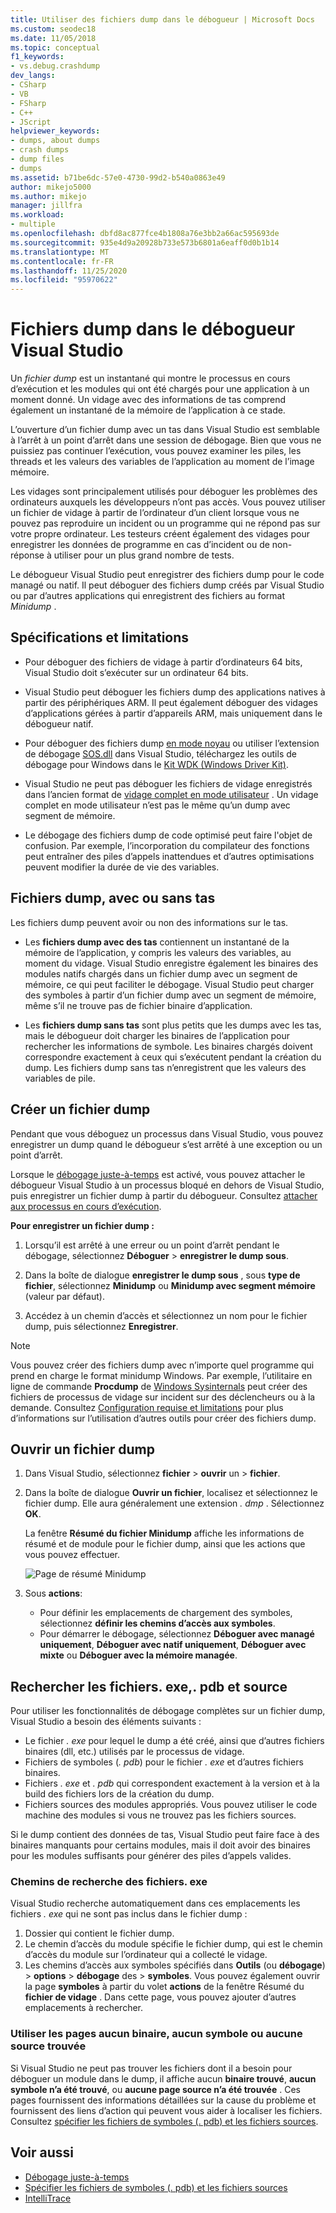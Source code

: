 ```yaml
---
title: Utiliser des fichiers dump dans le débogueur | Microsoft Docs
ms.custom: seodec18
ms.date: 11/05/2018
ms.topic: conceptual
f1_keywords:
- vs.debug.crashdump
dev_langs:
- CSharp
- VB
- FSharp
- C++
- JScript
helpviewer_keywords:
- dumps, about dumps
- crash dumps
- dump files
- dumps
ms.assetid: b71be6dc-57e0-4730-99d2-b540a0863e49
author: mikejo5000
ms.author: mikejo
manager: jillfra
ms.workload:
- multiple
ms.openlocfilehash: dbfd8ac877fce4b1808a76e3bb2a66ac595693de
ms.sourcegitcommit: 935e4d9a20928b733e573b6801a6eaff0d0b1b14
ms.translationtype: MT
ms.contentlocale: fr-FR
ms.lasthandoff: 11/25/2020
ms.locfileid: "95970622"
---
```

# <a name="dump-files-in-the-visual-studio-debugger"></a>Fichiers dump dans le débogueur Visual Studio

<a name="BKMK_What_is_a_dump_file_"></a> Un *fichier dump* est un instantané qui montre le processus en cours d’exécution et les modules qui ont été chargés pour une application à un moment donné. Un vidage avec des informations de tas comprend également un instantané de la mémoire de l’application à ce stade.

L’ouverture d’un fichier dump avec un tas dans Visual Studio est semblable à l’arrêt à un point d’arrêt dans une session de débogage. Bien que vous ne puissiez pas continuer l’exécution, vous pouvez examiner les piles, les threads et les valeurs des variables de l’application au moment de l’image mémoire.

Les vidages sont principalement utilisés pour déboguer les problèmes des ordinateurs auxquels les développeurs n’ont pas accès. Vous pouvez utiliser un fichier de vidage à partir de l’ordinateur d’un client lorsque vous ne pouvez pas reproduire un incident ou un programme qui ne répond pas sur votre propre ordinateur. Les testeurs créent également des vidages pour enregistrer les données de programme en cas d’incident ou de non-réponse à utiliser pour un plus grand nombre de tests.

Le débogueur Visual Studio peut enregistrer des fichiers dump pour le code managé ou natif. Il peut déboguer des fichiers dump créés par Visual Studio ou par d’autres applications qui enregistrent des fichiers au format *Minidump* .

## <a name="requirements-and-limitations"></a><a name="BKMK_Requirements_and_limitations"></a> Spécifications et limitations

- Pour déboguer des fichiers de vidage à partir d’ordinateurs 64 bits, Visual Studio doit s’exécuter sur un ordinateur 64 bits.

- Visual Studio peut déboguer les fichiers dump des applications natives à partir des périphériques ARM. Il peut également déboguer des vidages d’applications gérées à partir d’appareils ARM, mais uniquement dans le débogueur natif.

- Pour déboguer des fichiers dump [en mode noyau](/windows-hardware/drivers/debugger/kernel-mode-dump-files) ou utiliser l’extension de débogage [SOS.dll](/dotnet/framework/tools/sos-dll-sos-debugging-extension) dans Visual Studio, téléchargez les outils de débogage pour Windows dans le [Kit WDK (Windows Driver Kit)](/windows-hardware/drivers/download-the-wdk).

- Visual Studio ne peut pas déboguer les fichiers de vidage enregistrés dans l’ancien format de [vidage complet en mode utilisateur](/windows/desktop/wer/collecting-user-mode-dumps) . Un vidage complet en mode utilisateur n’est pas le même qu’un dump avec segment de mémoire.

- Le débogage des fichiers dump de code optimisé peut faire l'objet de confusion. Par exemple, l’incorporation du compilateur des fonctions peut entraîner des piles d’appels inattendues et d’autres optimisations peuvent modifier la durée de vie des variables.

## <a name="dump-files-with-or-without-heaps"></a><a name="BKMK_Dump_files__with_or_without_heaps"></a> Fichiers dump, avec ou sans tas

Les fichiers dump peuvent avoir ou non des informations sur le tas.

- Les **fichiers dump avec des tas** contiennent un instantané de la mémoire de l’application, y compris les valeurs des variables, au moment du vidage. Visual Studio enregistre également les binaires des modules natifs chargés dans un fichier dump avec un segment de mémoire, ce qui peut faciliter le débogage. Visual Studio peut charger des symboles à partir d’un fichier dump avec un segment de mémoire, même s’il ne trouve pas de fichier binaire d’application.

- Les **fichiers dump sans tas** sont plus petits que les dumps avec les tas, mais le débogueur doit charger les binaires de l’application pour rechercher les informations de symbole. Les binaires chargés doivent correspondre exactement à ceux qui s’exécutent pendant la création du dump. Les fichiers dump sans tas n’enregistrent que les valeurs des variables de pile.

## <a name="create-a-dump-file"></a><a name="BKMK_Create_a_dump_file"></a> Créer un fichier dump

Pendant que vous déboguez un processus dans Visual Studio, vous pouvez enregistrer un dump quand le débogueur s’est arrêté à une exception ou un point d’arrêt.

Lorsque le [débogage juste-à-temps](../debugger/just-in-time-debugging-in-visual-studio.md) est activé, vous pouvez attacher le débogueur Visual Studio à un processus bloqué en dehors de Visual Studio, puis enregistrer un fichier dump à partir du débogueur. Consultez [attacher aux processus en cours d’exécution](../debugger/attach-to-running-processes-with-the-visual-studio-debugger.md).

**Pour enregistrer un fichier dump :**

1. Lorsqu’il est arrêté à une erreur ou un point d’arrêt pendant le débogage, sélectionnez **Déboguer**  >  **enregistrer le dump sous**.

1. Dans la boîte de dialogue **enregistrer le dump sous** , sous **type de fichier**, sélectionnez **Minidump** ou **Minidump avec segment mémoire** (valeur par défaut).

1. Accédez à un chemin d’accès et sélectionnez un nom pour le fichier dump, puis sélectionnez **Enregistrer**.

>[!NOTE]
>Vous pouvez créer des fichiers dump avec n’importe quel programme qui prend en charge le format minidump Windows. Par exemple, l’utilitaire en ligne de commande **Procdump** de [Windows Sysinternals](/sysinternals/) peut créer des fichiers de processus de vidage sur incident sur des déclencheurs ou à la demande. Consultez [Configuration requise et limitations](../debugger/using-dump-files.md#BKMK_Requirements_and_limitations) pour plus d’informations sur l’utilisation d’autres outils pour créer des fichiers dump.

## <a name="open-a-dump-file"></a><a name="BKMK_Open_a_dump_file"></a> Ouvrir un fichier dump

1. Dans Visual Studio, sélectionnez **fichier**  >  **ouvrir** un  >  **fichier**.

1. Dans la boîte de dialogue **Ouvrir un fichier**, localisez et sélectionnez le fichier dump. Elle aura généralement une extension *. dmp* . Sélectionnez **OK**.

   La fenêtre **Résumé du fichier Minidump** affiche les informations de résumé et de module pour le fichier dump, ainsi que les actions que vous pouvez effectuer.

   ![Page de résumé Minidump](../debugger/media/dbg_dump_summarypage.png "Page de résumé Minidump")

1. Sous **actions**:
   - Pour définir les emplacements de chargement des symboles, sélectionnez **définir les chemins d’accès aux symboles**.
   - Pour démarrer le débogage, sélectionnez **Déboguer avec managé uniquement**, **Déboguer avec natif uniquement**, **Déboguer avec mixte** ou **Déboguer avec la mémoire managée**.

## <a name="find-exe-pdb-and-source-files"></a><a name="BKMK_Find_binaries__symbol___pdb__files__and_source_files"></a> Rechercher les fichiers. exe,. pdb et source

Pour utiliser les fonctionnalités de débogage complètes sur un fichier dump, Visual Studio a besoin des éléments suivants :

- Le fichier *. exe* pour lequel le dump a été créé, ainsi que d’autres fichiers binaires (dll, etc.) utilisés par le processus de vidage.
- Fichiers de symboles (*. pdb*) pour le fichier *. exe* et d’autres fichiers binaires.
- Fichiers *. exe* et *. pdb* qui correspondent exactement à la version et à la build des fichiers lors de la création du dump.
- Fichiers sources des modules appropriés. Vous pouvez utiliser le code machine des modules si vous ne trouvez pas les fichiers sources.

Si le dump contient des données de tas, Visual Studio peut faire face à des binaires manquants pour certains modules, mais il doit avoir des binaires pour les modules suffisants pour générer des piles d’appels valides.

### <a name="search-paths-for-exe-files"></a>Chemins de recherche des fichiers. exe

Visual Studio recherche automatiquement dans ces emplacements les fichiers *. exe* qui ne sont pas inclus dans le fichier dump :

1. Dossier qui contient le fichier dump.
2. Le chemin d’accès du module spécifie le fichier dump, qui est le chemin d’accès du module sur l’ordinateur qui a collecté le vidage.
3. Les chemins d’accès aux symboles spécifiés dans **Outils** (ou **débogage**) > **options**  >  **débogage** des  >  **symboles**. Vous pouvez également ouvrir la page **symboles** à partir du volet **actions** de la fenêtre Résumé du **fichier de vidage** . Dans cette page, vous pouvez ajouter d’autres emplacements à rechercher.

### <a name="use-the-no-binary-no-symbols-or-no-source-found-pages"></a>Utiliser les pages aucun binaire, aucun symbole ou aucune source trouvée

Si Visual Studio ne peut pas trouver les fichiers dont il a besoin pour déboguer un module dans le dump, il affiche aucun **binaire trouvé**, **aucun symbole n’a été trouvé**, ou **aucune page source n’a été trouvée** . Ces pages fournissent des informations détaillées sur la cause du problème et fournissent des liens d’action qui peuvent vous aider à localiser les fichiers. Consultez [spécifier les fichiers de symboles (. pdb) et les fichiers sources](../debugger/specify-symbol-dot-pdb-and-source-files-in-the-visual-studio-debugger.md).

## <a name="see-also"></a>Voir aussi

- [Débogage juste-à-temps](../debugger/just-in-time-debugging-in-visual-studio.md)
- [Spécifier les fichiers de symboles (. pdb) et les fichiers sources](../debugger/specify-symbol-dot-pdb-and-source-files-in-the-visual-studio-debugger.md)
- [IntelliTrace](../debugger/intellitrace.md)